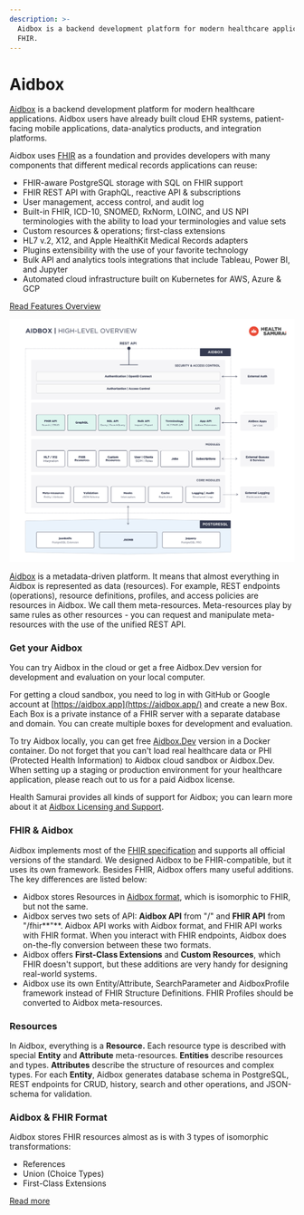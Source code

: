 ```yaml
---
description: >-
  Aidbox is a backend development platform for modern healthcare applications on
  FHIR.
---
```


# Aidbox

[Aidbox](https://www.health-samurai.io/aidbox) is a backend development platform for modern healthcare applications. Aidbox users have already built cloud EHR systems, patient-facing mobile applications, data-analytics products, and integration platforms.

Aidbox uses [FHIR](https://www.hl7.org/fhir/overview.html) as a foundation and provides developers with many components that different medical records applications can reuse:

* FHIR-aware PostgreSQL storage with SQL on FHIR support
* FHIR REST API with GraphQL, reactive API & subscriptions
* User management, access control, and audit log
* Built-in FHIR, ICD-10, SNOMED, RxNorm, LOINC, and US NPI terminologies with the ability to load your terminologies and value sets
* Custom resources & operations; first-class extensions
* HL7 v.2, X12, and Apple HealthKit Medical Records adapters
* Plugins extensibility with the use of your favorite technology
* Bulk API and analytics tools integrations that include Tableau, Power BI, and Jupyter
* Automated cloud infrastructure built on Kubernetes for AWS, Azure & GCP

​[Read Features Overview](https://docs.aidbox.app/features)​

![](.gitbook/assets/1-aidbox.jpg)

​[Aidbox](https://www.health-samurai.io/aidbox) is a metadata-driven platform. It means that almost everything in Aidbox is represented as data \(resources\). For example, REST endpoints \(operations\), resource definitions, profiles, and access policies are resources in Aidbox. We call them meta-resources. Meta-resources play by same rules as other resources - you can request and manipulate meta-resources with the use of the unified REST API.

### Get your Aidbox

You can try Aidbox in the cloud or get a free Aidbox.Dev version for development and evaluation on your local computer.

For getting a cloud sandbox, you need to log in with GitHub or Google account at [https://aidbox.app](https://aidbox.app/) and create a new Box. Each Box is a private instance of a FHIR server with a separate database and domain. You can create multiple boxes for development and evaluation.

To try Aidbox locally, you can get free [Aidbox.Dev](https://docs.aidbox.app/installation/setup-aidbox.dev) version in a Docker container. Do not forget that you can't load real healthcare data or PHI \(Protected Health Information\) to Aidbox cloud sandbox or Aidbox.Dev. When setting up a staging or production environment for your healthcare application, please reach out to us for a paid Aidbox license.

Health Samurai provides all kinds of support for Aidbox; you can learn more about it at [Aidbox Licensing and Support](https://docs.aidbox.app/editions-and-pricing).

### FHIR & Aidbox

Aidbox implements most of the [FHIR specification](https://www.hl7.org/fhir/) and supports all official versions of the standard. We designed Aidbox to be FHIR-compatible, but it uses its own framework. Besides FHIR, Aidbox offers many useful additions. The key differences are listed below:

* Aidbox stores Resources in [Aidbox format](https://docs.aidbox.app/basic-concepts/aidbox-and-fhir-formats), which is isomorphic to FHIR, but not the same.
* Aidbox serves two sets of API: **Aidbox API** from "/" and **FHIR API** from "/fhir**"**. Aidbox API works with Aidbox format, and FHIR API works with FHIR format. When you interact with FHIR endpoints, Aidbox does on-the-fly conversion between these two formats.
* Aidbox offers **First-Class Extensions** and **Custom Resources**, which FHIR doesn't support, but these additions are very handy for designing real-world systems.
* Aidbox use its own Entity/Attribute, SearchParameter and AidboxProfile framework instead of FHIR Structure Definitions. FHIR Profiles should be converted to Aidbox meta-resources.

### Resources

In Aidbox, everything is a **Resource.** Each resource type is described with special **Entity** and **Attribute** meta-resources. **Entities** describe resources and types. **Attributes** describe the structure of resources and complex types. For each **Entity**, Aidbox generates database schema in PostgreSQL, REST endpoints for CRUD, history, search and other operations, and JSON-schema for validation.

### Aidbox & FHIR Format

Aidbox stores FHIR resources almost as is with 3 types of isomorphic transformations:

* References
* Union \(Choice Types\)
* First-Class Extensions

[Read more](https://docs.aidbox.app/basic-concepts/aidbox-and-fhir-formats)

